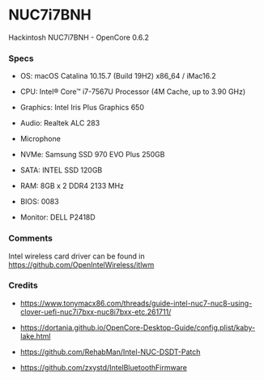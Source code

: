 # NUC7i7BNH
Hackintosh NUC7i7BNH - OpenCore 0.6.2

### Specs
+ OS: macOS Catalina 10.15.7 (Build 19H2) x86_64 / iMac16.2

+ CPU: Intel® Core™ i7-7567U Processor (4M Cache, up to 3.90 GHz)

+ Graphics: Intel Iris Plus Graphics 650

+ Audio: Realtek ALC 283

+ Microphone

+ NVMe: Samsung SSD 970 EVO Plus 250GB

+ SATA: INTEL SSD 120GB

+ RAM: 8GB x 2 DDR4 2133 MHz

+ BIOS: 0083

+ Monitor: DELL P2418D

### Comments
Intel wireless card driver can be found in https://github.com/OpenIntelWireless/itlwm

### Credits

+ https://www.tonymacx86.com/threads/guide-intel-nuc7-nuc8-using-clover-uefi-nuc7i7bxx-nuc8i7bxx-etc.261711/

+ https://dortania.github.io/OpenCore-Desktop-Guide/config.plist/kaby-lake.html

+ https://github.com/RehabMan/Intel-NUC-DSDT-Patch

+ https://github.com/zxystd/IntelBluetoothFirmware
